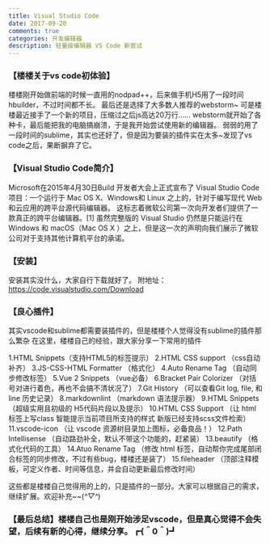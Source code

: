 ```yaml
---
title: Visual Studio Code 
date: 2017-09-20
comments: true
categories: 开发编辑器
description: 轻量级编辑器 VS Code 新尝试
---
```


### 【楼楼关于vs code初体验】

楼楼刚开始做前端的时候一直用的nodpad++，后来做手机H5用了一段时间hbuilder，不过时间都不长。
最后还是选择了大多数人推荐的webstorm~
可是楼楼最近接手了一个新的项目，压缩过之后js高达20万行……
webstorm就开始了各种卡，最后能把我的电脑搞崩溃，于是我开始尝试使用新的编辑器。
弱弱的用了一段时间的sublime，其实也还好了，但是因为要装的插件实在太多~发现了vs code之后，果断摒弃了它。


### 【Visual Studio Code简介】

Microsoft在2015年4月30日Build 开发者大会上正式宣布了 Visual Studio Code 项目：一个运行于 Mac OS X、Windows和 Linux 之上的，针对于编写现代 Web 和云应用的跨平台源代码编辑器。
这标志着微软公司第一次向开发者们提供了一款真正的跨平台编辑器。[1]  虽然完整版的 Visual Studio 仍然是只能运行在 Windows 和 macOS（Mac OS X ）之上，但是这一次的声明向我们展示了微软公司对于支持其他计算机平台的承诺。

### 【安装】
安装其实没什么，大家自行下载就好了。
附地址：https://code.visualstudio.com/Download

### 【良心插件】
其实vscode和sublime都需要装插件的，但是楼楼个人觉得没有sublime的插件那么繁杂
在这里，楼楼自己的经验，跟大家分享一下常用的插件

1.HTML Snippets（支持HTML5的标签提示）
2.HTML CSS support （css自动补齐）
3.JS-CSS-HTML Formatter （格式化）
4.Auto Rename Tag （自动同步修改标签）
5.Vue 2 Snippets （vue必备）
6.Bracket Pair Colorizer （对括号对进行着色，再也不会搞不清状况了）
7.Git History （可以查看Git log, file, 和line 历史记录）
8.markdownlint （markdown 语法提示器）
9.HTML Snippets （超级实用且初级的 H5代码片段以及提示）
10.HTML CSS Support 
（让 html 标签上写class 智能提示当前项目所支持的样式 新版已经支持scss文件检索）
11.vscode-icon （让 vscode 资源树目录加上图标，必备良品！）
12.Path Intellisense （自动路劲补全，默认不带这个功能的，赶紧装）
13.beautify （格式化代码的工具）
14.Atuo Rename Tag 
（修改 html 标签，自动帮你完成尾部闭合标签的同步修改，不过有些bug，楼楼还是装了）
15.fileheader （顶部注释模板，可定义作者、时间等信息，并会自动更新最后修改时间）

这些都是楼楼自己觉得用的上的，只是插件的一部分。大家可以根据自己的需求，
继续扩展。欢迎补充~~(*^▽^*)


### 【最后总结】楼楼自己也是刚开始涉足vscode，但是真心觉得不会失望，后续有新的心得，继续分享。┏(＾0＾)┛